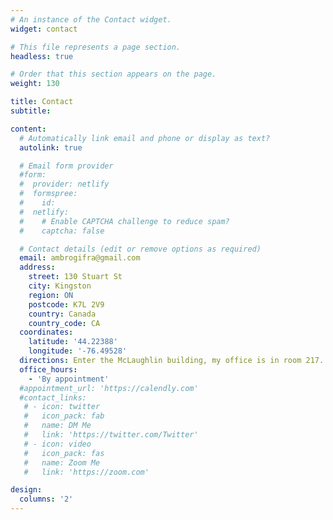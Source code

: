```yaml
---
# An instance of the Contact widget.
widget: contact

# This file represents a page section.
headless: true

# Order that this section appears on the page.
weight: 130

title: Contact
subtitle:

content:
  # Automatically link email and phone or display as text?
  autolink: true

  # Email form provider
  #form:
  #  provider: netlify
  #  formspree:
  #    id:
  #  netlify:
  #    # Enable CAPTCHA challenge to reduce spam?
  #    captcha: false

  # Contact details (edit or remove options as required)
  email: ambrogifra@gmail.com
  address:
    street: 130 Stuart St
    city: Kingston
    region: ON
    postcode: K7L 2V9
    country: Canada
    country_code: CA
  coordinates:
    latitude: '44.22388'
    longitude: '-76.49528'
  directions: Enter the McLaughlin building, my office is in room 217.
  office_hours:
    - 'By appointment'
  #appointment_url: 'https://calendly.com'
  #contact_links:
   # - icon: twitter
   #   icon_pack: fab
   #   name: DM Me
   #   link: 'https://twitter.com/Twitter'
   # - icon: video
   #   icon_pack: fas
   #   name: Zoom Me
   #   link: 'https://zoom.com'

design:
  columns: '2'
---
```

